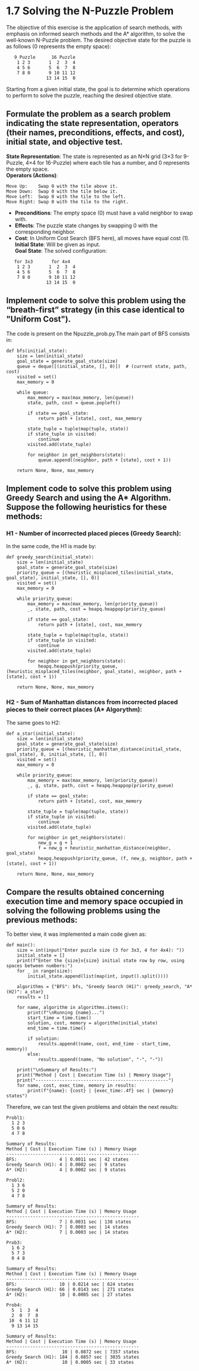 # 1.7 Solving the N-Puzzle Problem 

The objective of this exercise is the application of search methods, with emphasis on informed search methods and the A* algorithm, to solve the well-known N-Puzzle problem. The desired objective state for the puzzle is as follows (0 represents the empty space): 
```
   9 Puzzle      16 Puzzle 
    1 2 3       1  2  3  4 
    4 5 6       5  6  7  8  
    7 8 0       9 10 11 12 
               13 14 15  0 
```
Starting from a given initial state, the goal is to determine which operations to perform to solve the puzzle, reaching the desired objective state.

## Formulate the problem as a search problem indicating the state representation, operators (their names, preconditions, effects, and cost), initial state, and objective test.
**State Representation**: The state is represented as an N×N grid (3×3 for 9-Puzzle, 4×4 for 16-Puzzle) where each tile has a number, and 0 represents the empty space. \
**Operators (Actions)**:
```
Move Up:    Swap 0 with the tile above it.
Move Down:  Swap 0 with the tile below it.
Move Left:  Swap 0 with the tile to the left.
Move Right: Swap 0 with the tile to the right.
```
- **Preconditions**: The empty space (0) must have a valid neighbor to swap with.
- **Effects**: The puzzle state changes by swapping 0 with the corresponding neighbor.
- **Cost**: In Uniform Cost Search (BFS here), all moves have equal cost (1).
**Initial State**: Will be given as input. \
**Goal State**: The solved configuration:
```
   for 3x3       for 4x4
    1 2 3       1  2  3  4 
    4 5 6       5  6  7  8  
    7 8 0       9 10 11 12 
               13 14 15  0 
```

## Implement code to solve this problem using the “breath-first” strategy (in this case identical to "Uniform Cost").
The code is present on the Npuzzle_prob.py.The main part of BFS consists in:
```
def bfs(initial_state):
    size = len(initial_state)
    goal_state = generate_goal_state(size)
    queue = deque([(initial_state, [], 0)])  # (current state, path, cost)
    visited = set()
    max_memory = 0
    
    while queue:
        max_memory = max(max_memory, len(queue))
        state, path, cost = queue.popleft()
        
        if state == goal_state:
            return path + [state], cost, max_memory
        
        state_tuple = tuple(map(tuple, state))
        if state_tuple in visited:
            continue
        visited.add(state_tuple)
        
        for neighbor in get_neighbors(state):
            queue.append((neighbor, path + [state], cost + 1))
    
    return None, None, max_memory
```

## Implement code to solve this problem using Greedy Search and using the A* Algorithm. Suppose the following heuristics for these methods:
### H1 - Number of incorrected placed pieces (Greedy Search):
In the same code, the H1 is made by:
```
def greedy_search(initial_state):
    size = len(initial_state)
    goal_state = generate_goal_state(size)
    priority_queue = [(heuristic_misplaced_tiles(initial_state, goal_state), initial_state, [], 0)]
    visited = set()
    max_memory = 0
    
    while priority_queue:
        max_memory = max(max_memory, len(priority_queue))
        _, state, path, cost = heapq.heappop(priority_queue)
        
        if state == goal_state:
            return path + [state], cost, max_memory
        
        state_tuple = tuple(map(tuple, state))
        if state_tuple in visited:
            continue
        visited.add(state_tuple)
        
        for neighbor in get_neighbors(state):
            heapq.heappush(priority_queue, (heuristic_misplaced_tiles(neighbor, goal_state), neighbor, path + [state], cost + 1))
    
    return None, None, max_memory
```
### H2 - Sum of Manhattan distances from incorrected placed pieces to their correct places (A* Algorythm):
The same goes to H2:
```
def a_star(initial_state):
    size = len(initial_state)
    goal_state = generate_goal_state(size)
    priority_queue = [(heuristic_manhattan_distance(initial_state, goal_state), 0, initial_state, [], 0)]
    visited = set()
    max_memory = 0
    
    while priority_queue:
        max_memory = max(max_memory, len(priority_queue))
        _, g, state, path, cost = heapq.heappop(priority_queue)
        
        if state == goal_state:
            return path + [state], cost, max_memory
        
        state_tuple = tuple(map(tuple, state))
        if state_tuple in visited:
            continue
        visited.add(state_tuple)
        
        for neighbor in get_neighbors(state):
            new_g = g + 1
            f = new_g + heuristic_manhattan_distance(neighbor, goal_state)
            heapq.heappush(priority_queue, (f, new_g, neighbor, path + [state], cost + 1))
    
    return None, None, max_memory
```

## Compare the results obtained concerning execution time and memory space occupied in solving the following problems using the previous methods:
To better view, it was implemented a main code given as:
```
def main():
    size = int(input("Enter puzzle size (3 for 3x3, 4 for 4x4): "))
    initial_state = []
    print(f"Enter the {size}x{size} initial state row by row, using spaces between numbers:")
    for _ in range(size):
        initial_state.append(list(map(int, input().split())))
    
    algorithms = {"BFS": bfs, "Greedy Search (H1)": greedy_search, "A* (H2)": a_star}
    results = []
    
    for name, algorithm in algorithms.items():
        print(f"\nRunning {name}...")
        start_time = time.time()
        solution, cost, memory = algorithm(initial_state)
        end_time = time.time()
        
        if solution:
            results.append((name, cost, end_time - start_time, memory))
        else:
            results.append((name, "No solution", "-", "-"))
    
    print("\nSummary of Results:")
    print("Method | Cost | Execution Time (s) | Memory Usage")
    print("--------------------------------------------------")
    for name, cost, exec_time, memory in results:
        print(f"{name}: {cost} | {exec_time:.4f} sec | {memory} states")
```

Therefore, we can test the given problems and obtain the next results:
```
Probl1:
  1 2 3
  5 0 6
  4 7 8

Summary of Results:
Method | Cost | Execution Time (s) | Memory Usage
--------------------------------------------------
BFS:                4 | 0.0011 sec | 42 states
Greedy Search (H1): 4 | 0.0002 sec | 9 states
A* (H2):            4 | 0.0002 sec | 9 states

Probl2:
  1 3 6
  5 2 0
  4 7 8

Summary of Results:
Method | Cost | Execution Time (s) | Memory Usage
--------------------------------------------------
BFS:                7 | 0.0031 sec | 138 states
Greedy Search (H1): 7 | 0.0003 sec | 14 states
A* (H2):            7 | 0.0003 sec | 14 states

Prob3:
  1 6 2
  5 7 3
  0 4 8

Summary of Results:
Method | Cost | Execution Time (s) | Memory Usage
--------------------------------------------------
BFS:                10 | 0.0214 sec | 624 states
Greedy Search (H1): 66 | 0.0143 sec | 271 states
A* (H2):            10 | 0.0005 sec | 27 states

Prob4:
  5  1  3  4
  2  0  7  8
 10  6 11 12
  9 13 14 15

Summary of Results:
Method | Cost | Execution Time (s) | Memory Usage
--------------------------------------------------
BFS:                 10 | 0.0872 sec | 7357 states
Greedy Search (H1): 184 | 0.0857 sec | 3035 states
A* (H2):             10 | 0.0005 sec | 33 states
```
